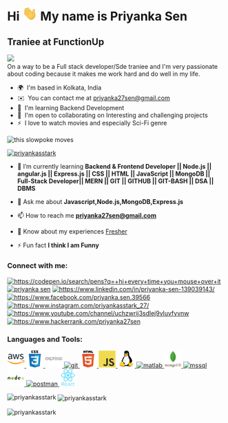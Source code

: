 Hi <img src="https://raw.githubusercontent.com/ABSphreak/ABSphreak/master/gifs/Hi.gif" width="35"> My name is Priyanka Sen
===========================

Traniee at FunctionUp
---------------------------
![](https://komarev.com/ghpvc/?username=priyankasstark&label=Profile%20views&color=0e75b6&style=flat) \
On a way to be a Full stack developer/Sde traniee and I'm very passionate about coding because it makes me work hard and do well in my life.

* 🌍  I'm based in Kolkata, India
* ✉️  You can contact me at [priyanka27sen@gmail.com](mailto:priyanka27sen@gmail.com)
* 🧠  I'm learning Backend Development
* 🤝  I'm open to collaborating on Interesting and challenging projects
* ⚡  I love to watch movies and especially Sci-Fi genre
<img src="https://cdn.glitch.com/0e4d1ff3-5897-47c5-9711-d026c01539b8%2Fbddfd6e4434f42662b009295c9bab86e.gif?v=1573157191712" alt="this slowpoke moves" align="center"  width="250"  alt="404 image"/>
<p align="left"> <a href="https://github.com/ryo-ma/github-profile-trophy"><img src="https://github-profile-trophy.vercel.app/?username=priyankasstark" alt="priyankasstark" /></a> </p>

- 🌱 I’m currently learning **Backend & Frontend Developer || Node.js || angular.js || Express.js || CSS || HTML || JavaScript || MongoDB || Full-Stack Developer|| MERN || GIT || GITHUB || GIT-BASH || DSA || DBMS**

- 💬 Ask me about **Javascript,Node.js,MongoDB,Express.js**

- 📫 How to reach me **priyanka27sen@gmail.com**

- 📄 Know about my experiences [Fresher](Fresher)

- ⚡ Fun fact **I think I am Funny**

<h3 align="left">Connect with me:</h3>
<p align="left">
<a href="https://codepen.io/https://codepen.io/search/pens?q=+hi+every+time+you+mouse+over+it" target="blank"><img align="center" src="https://raw.githubusercontent.com/rahuldkjain/github-profile-readme-generator/master/src/images/icons/Social/codepen.svg" alt="https://codepen.io/search/pens?q=+hi+every+time+you+mouse+over+it" height="30" width="40" /></a>
<a href="https://twitter.com/priyanka sen" target="blank"><img align="center" src="https://raw.githubusercontent.com/rahuldkjain/github-profile-readme-generator/master/src/images/icons/Social/twitter.svg" alt="priyanka sen" height="30" width="40" /></a>
<a href="https://linkedin.com/in/https://www.linkedin.com/in/priyanka-sen-139039143/" target="blank"><img align="center" src="https://raw.githubusercontent.com/rahuldkjain/github-profile-readme-generator/master/src/images/icons/Social/linked-in-alt.svg" alt="https://www.linkedin.com/in/priyanka-sen-139039143/" height="30" width="40" /></a>
<a href="https://fb.com/https://www.facebook.com/priyanka.sen.39566" target="blank"><img align="center" src="https://raw.githubusercontent.com/rahuldkjain/github-profile-readme-generator/master/src/images/icons/Social/facebook.svg" alt="https://www.facebook.com/priyanka.sen.39566" height="30" width="40" /></a>
<a href="https://instagram.com/https://www.instagram.com/priyankasstark_27/" target="blank"><img align="center" src="https://raw.githubusercontent.com/rahuldkjain/github-profile-readme-generator/master/src/images/icons/Social/instagram.svg" alt="https://www.instagram.com/priyankasstark_27/" height="30" width="40" /></a>
<a href="https://www.youtube.com/c/https://www.youtube.com/channel/uchzwrij3sdlej9vluvfyvnw" target="blank"><img align="center" src="https://raw.githubusercontent.com/rahuldkjain/github-profile-readme-generator/master/src/images/icons/Social/youtube.svg" alt="https://www.youtube.com/channel/uchzwrij3sdlej9vluvfyvnw" height="30" width="40" /></a>
<a href="https://www.hackerrank.com/https://www.hackerrank.com/priyanka27sen" target="blank"><img align="center" src="https://raw.githubusercontent.com/rahuldkjain/github-profile-readme-generator/master/src/images/icons/Social/hackerrank.svg" alt="https://www.hackerrank.com/priyanka27sen" height="30" width="40" /></a>
</p>

<h3 align="left">Languages and Tools:</h3>
<p align="left"> <a href="https://aws.amazon.com" target="_blank" rel="noreferrer"> <img src="https://raw.githubusercontent.com/devicons/devicon/master/icons/amazonwebservices/amazonwebservices-original-wordmark.svg" alt="aws" width="40" height="40"/> </a> <a href="https://www.w3schools.com/css/" target="_blank" rel="noreferrer"> <img src="https://raw.githubusercontent.com/devicons/devicon/master/icons/css3/css3-original-wordmark.svg" alt="css3" width="40" height="40"/> </a> <a href="https://expressjs.com" target="_blank" rel="noreferrer"> <img src="https://raw.githubusercontent.com/devicons/devicon/master/icons/express/express-original-wordmark.svg" alt="express" width="40" height="40"/> </a> <a href="https://git-scm.com/" target="_blank" rel="noreferrer"> <img src="https://www.vectorlogo.zone/logos/git-scm/git-scm-icon.svg" alt="git" width="40" height="40"/> </a> <a href="https://www.w3.org/html/" target="_blank" rel="noreferrer"> <img src="https://raw.githubusercontent.com/devicons/devicon/master/icons/html5/html5-original-wordmark.svg" alt="html5" width="40" height="40"/> </a> <a href="https://developer.mozilla.org/en-US/docs/Web/JavaScript" target="_blank" rel="noreferrer"> <img src="https://raw.githubusercontent.com/devicons/devicon/master/icons/javascript/javascript-original.svg" alt="javascript" width="40" height="40"/> </a> <a href="https://www.linux.org/" target="_blank" rel="noreferrer"> <img src="https://raw.githubusercontent.com/devicons/devicon/master/icons/linux/linux-original.svg" alt="linux" width="40" height="40"/> </a> <a href="https://www.mathworks.com/" target="_blank" rel="noreferrer"> <img src="https://upload.wikimedia.org/wikipedia/commons/2/21/Matlab_Logo.png" alt="matlab" width="40" height="40"/> </a> <a href="https://www.mongodb.com/" target="_blank" rel="noreferrer"> <img src="https://raw.githubusercontent.com/devicons/devicon/master/icons/mongodb/mongodb-original-wordmark.svg" alt="mongodb" width="40" height="40"/> </a> <a href="https://www.microsoft.com/en-us/sql-server" target="_blank" rel="noreferrer"> <img src="https://www.svgrepo.com/show/303229/microsoft-sql-server-logo.svg" alt="mssql" width="40" height="40"/> </a> <a href="https://nodejs.org" target="_blank" rel="noreferrer"> <img src="https://raw.githubusercontent.com/devicons/devicon/master/icons/nodejs/nodejs-original-wordmark.svg" alt="nodejs" width="40" height="40"/> </a> <a href="https://postman.com" target="_blank" rel="noreferrer"> <img src="https://www.vectorlogo.zone/logos/getpostman/getpostman-icon.svg" alt="postman" width="40" height="40"/> </a> <a href="https://reactjs.org/" target="_blank" rel="noreferrer"> <img src="https://raw.githubusercontent.com/devicons/devicon/master/icons/react/react-original-wordmark.svg" alt="react" width="40" height="40"/> </a> </p>

<p><img align="left" src="https://github-readme-stats.vercel.app/api/top-langs?username=priyankasstark&show_icons=true&locale=en&layout=compact" alt="priyankasstark" /></p>

<p>&nbsp;<img align="center" src="https://github-readme-stats.vercel.app/api?username=priyankasstark&show_icons=true&locale=en" alt="priyankasstark" /></p>

<p><img align="center" src="https://github-readme-streak-stats.herokuapp.com/?user=priyankasstark&" alt="priyankasstark" /></p>

